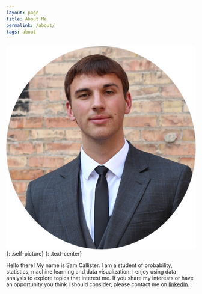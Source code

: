 ```yaml
---
layout: page
title: About Me
permalink: /about/
tags: about
---
```


![Sam Callister](/images/samCallister.png){: .self-picture}
{: .text-center}

Hello there! My name is Sam Callister. I am a student of probability, statistics, machine learning and data visualization. I enjoy using data analysis to explore topics that interest me. If you share my interests or have an opportunity you think I should consider, please contact me on [linkedIn](https://www.linkedin.com/in/sam-callister-3287527b).